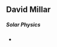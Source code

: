 ## David Millar

##### Solar Physics

- ~~~ wiggles ~~~ in the Sun's atmosphere

<!---
davidclmillar/davidclmillar is a ✨ special ✨ repository because its `README.md` (this file) appears on your GitHub profile.
You can click the Preview link to take a look at your changes.
--->
